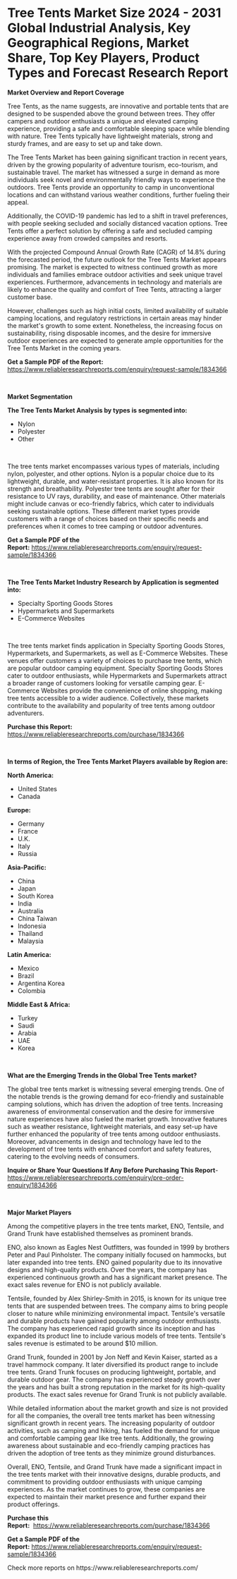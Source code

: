 <p><h1>Tree Tents Market Size 2024 - 2031 Global Industrial Analysis, Key Geographical Regions, Market Share, Top Key Players, Product Types and Forecast Research Report</h1></p><p><strong>Market Overview and Report Coverage</strong></p>
<p><p>Tree Tents, as the name suggests, are innovative and portable tents that are designed to be suspended above the ground between trees. They offer campers and outdoor enthusiasts a unique and elevated camping experience, providing a safe and comfortable sleeping space while blending with nature. Tree Tents typically have lightweight materials, strong and sturdy frames, and are easy to set up and take down.</p><p>The Tree Tents Market has been gaining significant traction in recent years, driven by the growing popularity of adventure tourism, eco-tourism, and sustainable travel. The market has witnessed a surge in demand as more individuals seek novel and environmentally friendly ways to experience the outdoors. Tree Tents provide an opportunity to camp in unconventional locations and can withstand various weather conditions, further fueling their appeal.</p><p>Additionally, the COVID-19 pandemic has led to a shift in travel preferences, with people seeking secluded and socially distanced vacation options. Tree Tents offer a perfect solution by offering a safe and secluded camping experience away from crowded campsites and resorts.</p><p>With the projected Compound Annual Growth Rate (CAGR) of 14.8% during the forecasted period, the future outlook for the Tree Tents Market appears promising. The market is expected to witness continued growth as more individuals and families embrace outdoor activities and seek unique travel experiences. Furthermore, advancements in technology and materials are likely to enhance the quality and comfort of Tree Tents, attracting a larger customer base.</p><p>However, challenges such as high initial costs, limited availability of suitable camping locations, and regulatory restrictions in certain areas may hinder the market's growth to some extent. Nonetheless, the increasing focus on sustainability, rising disposable incomes, and the desire for immersive outdoor experiences are expected to generate ample opportunities for the Tree Tents Market in the coming years.</p></p>
<p><strong>Get a Sample PDF of the Report:</strong> <a href="https://www.reliableresearchreports.com/enquiry/request-sample/1834366">https://www.reliableresearchreports.com/enquiry/request-sample/1834366</a></p>
<p>&nbsp;</p>
<p><strong>Market Segmentation</strong></p>
<p><strong>The Tree Tents Market Analysis by types is segmented into:</strong></p>
<p><ul><li>Nylon</li><li>Polyester</li><li>Other</li></ul></p>
<p>&nbsp;</p>
<p><p>The tree tents market encompasses various types of materials, including nylon, polyester, and other options. Nylon is a popular choice due to its lightweight, durable, and water-resistant properties. It is also known for its strength and breathability. Polyester tree tents are sought after for their resistance to UV rays, durability, and ease of maintenance. Other materials might include canvas or eco-friendly fabrics, which cater to individuals seeking sustainable options. These different market types provide customers with a range of choices based on their specific needs and preferences when it comes to tree camping or outdoor adventures.</p></p>
<p><strong>Get a Sample PDF of the Report:</strong>&nbsp;<a href="https://www.reliableresearchreports.com/enquiry/request-sample/1834366">https://www.reliableresearchreports.com/enquiry/request-sample/1834366</a></p>
<p>&nbsp;</p>
<p><strong>The Tree Tents Market Industry Research by Application is segmented into:</strong></p>
<p><ul><li>Specialty Sporting Goods Stores</li><li>Hypermarkets and Supermarkets</li><li>E-Commerce Websites</li></ul></p>
<p>&nbsp;</p>
<p><p>The tree tents market finds application in Specialty Sporting Goods Stores, Hypermarkets, and Supermarkets, as well as E-Commerce Websites. These venues offer customers a variety of choices to purchase tree tents, which are popular outdoor camping equipment. Specialty Sporting Goods Stores cater to outdoor enthusiasts, while Hypermarkets and Supermarkets attract a broader range of customers looking for versatile camping gear. E-Commerce Websites provide the convenience of online shopping, making tree tents accessible to a wider audience. Collectively, these markets contribute to the availability and popularity of tree tents among outdoor adventurers.</p></p>
<p><strong>Purchase this Report:</strong>&nbsp; <a href="https://www.reliableresearchreports.com/purchase/1834366">https://www.reliableresearchreports.com/purchase/1834366</a></p>
<p>&nbsp;</p>
<p><strong>In terms of Region, the Tree Tents Market Players available by Region are:</strong></p>
<p>
    <p> <strong> North America: </strong>
        <ul>
            <li>United States</li>
            <li>Canada</li>
        </ul>
        </p> 
    <p> <strong> Europe: </strong>
        <ul>
            <li>Germany</li>
            <li>France</li>
            <li>U.K.</li>
            <li>Italy</li>
            <li>Russia</li>
        </ul>
        </p> 
    <p> <strong> Asia-Pacific: </strong>
        <ul>
            <li>China</li>
            <li>Japan</li>
            <li>South Korea</li>
            <li>India</li>
            <li>Australia</li>
            <li>China Taiwan</li>
            <li>Indonesia</li>
            <li>Thailand</li>
            <li>Malaysia</li>
        </ul>
        </p> 
    <p> <strong> Latin America: </strong>
        <ul>
            <li>Mexico</li>
            <li>Brazil</li>
            <li>Argentina Korea</li>
            <li>Colombia</li>
        </ul>
        </p> 
    <p> <strong> Middle East & Africa: </strong>
        <ul>
            <li>Turkey</li>
            <li>Saudi</li>
            <li>Arabia</li>
            <li>UAE</li>
            <li>Korea</li>
        </ul>
    </p>
    </p>
<p>&nbsp;</p>
<p><strong>What are the Emerging Trends in the Global Tree Tents market?</strong></p>
<p><p>The global tree tents market is witnessing several emerging trends. One of the notable trends is the growing demand for eco-friendly and sustainable camping solutions, which has driven the adoption of tree tents. Increasing awareness of environmental conservation and the desire for immersive nature experiences have also fueled the market growth. Innovative features such as weather resistance, lightweight materials, and easy set-up have further enhanced the popularity of tree tents among outdoor enthusiasts. Moreover, advancements in design and technology have led to the development of tree tents with enhanced comfort and safety features, catering to the evolving needs of consumers.</p></p>
<p><strong>Inquire or Share Your Questions If Any Before Purchasing This Report</strong>- <a href="https://www.reliableresearchreports.com/enquiry/pre-order-enquiry/1834366">https://www.reliableresearchreports.com/enquiry/pre-order-enquiry/1834366</a></p>
<p>&nbsp;</p>
<p><strong>Major Market Players</strong></p>
<p><p>Among the competitive players in the tree tents market, ENO, Tentsile, and Grand Trunk have established themselves as prominent brands.</p><p>ENO, also known as Eagles Nest Outfitters, was founded in 1999 by brothers Peter and Paul Pinholster. The company initially focused on hammocks, but later expanded into tree tents. ENO gained popularity due to its innovative designs and high-quality products. Over the years, the company has experienced continuous growth and has a significant market presence. The exact sales revenue for ENO is not publicly available.</p><p>Tentsile, founded by Alex Shirley-Smith in 2015, is known for its unique tree tents that are suspended between trees. The company aims to bring people closer to nature while minimizing environmental impact. Tentsile's versatile and durable products have gained popularity among outdoor enthusiasts. The company has experienced rapid growth since its inception and has expanded its product line to include various models of tree tents. Tentsile's sales revenue is estimated to be around $10 million.</p><p>Grand Trunk, founded in 2001 by Jon Neff and Kevin Kaiser, started as a travel hammock company. It later diversified its product range to include tree tents. Grand Trunk focuses on producing lightweight, portable, and durable outdoor gear. The company has experienced steady growth over the years and has built a strong reputation in the market for its high-quality products. The exact sales revenue for Grand Trunk is not publicly available.</p><p>While detailed information about the market growth and size is not provided for all the companies, the overall tree tents market has been witnessing significant growth in recent years. The increasing popularity of outdoor activities, such as camping and hiking, has fueled the demand for unique and comfortable camping gear like tree tents. Additionally, the growing awareness about sustainable and eco-friendly camping practices has driven the adoption of tree tents as they minimize ground disturbances.</p><p>Overall, ENO, Tentsile, and Grand Trunk have made a significant impact in the tree tents market with their innovative designs, durable products, and commitment to providing outdoor enthusiasts with unique camping experiences. As the market continues to grow, these companies are expected to maintain their market presence and further expand their product offerings.</p></p>
<p><strong>Purchase this Report:</strong>&nbsp;&nbsp;<a href="https://www.reliableresearchreports.com/purchase/1834366">https://www.reliableresearchreports.com/purchase/1834366</a></p>
<p></p>
<p><strong>Get a Sample PDF of the Report:</strong>&nbsp;<a href="https://www.reliableresearchreports.com/enquiry/request-sample/1834366">https://www.reliableresearchreports.com/enquiry/request-sample/1834366</a></p>
<p>Check more reports on https://www.reliableresearchreports.com/</p>